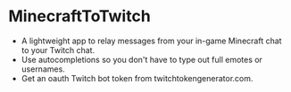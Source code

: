 # MinecraftToTwitch

- A lightweight app to relay messages from your in-game Minecraft chat to your Twitch chat.
- Use autocompletions so you don't have to type out full emotes or usernames.
- Get an oauth Twitch bot token from twitchtokengenerator.com.
